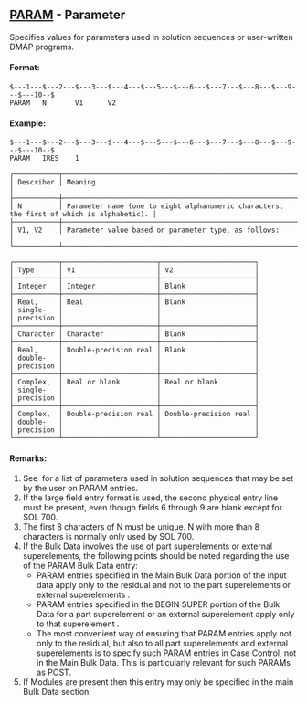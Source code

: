 ## [PARAM](https://help.hexagonmi.com/bundle/MSC_Nastran_2022.4/page/Nastran_Combined_Book/qrg/bulkp/TOC.PARAM.xhtml) - Parameter

Specifies values for parameters used in solution sequences or user-written DMAP programs.

#### Format:

```nastran
$---1---$---2---$---3---$---4---$---5---$---6---$---7---$---8---$---9---$---10--$
PARAM   N       V1      V2                                                      
```

#### Example:

```nastran
$---1---$---2---$---3---$---4---$---5---$---6---$---7---$---8---$---9---$---10--$
PARAM   IRES    1                                                               
```

```text
┌───────────┬──────────────────────────────────────────────────────────────────────────────────────────┐
│ Describer │ Meaning                                                                                  │
├───────────┼──────────────────────────────────────────────────────────────────────────────────────────┤
│ N         │ Parameter name (one to eight alphanumeric characters, the first of which is alphabetic). │
├───────────┼──────────────────────────────────────────────────────────────────────────────────────────┤
│ V1, V2    │ Parameter value based on parameter type, as follows:                                     │
└───────────┴──────────────────────────────────────────────────────────────────────────────────────────┘
```

```text
┌───────────┬───────────────────────┬───────────────────────┐
│ Type      │ V1                    │ V2                    │
├───────────┼───────────────────────┼───────────────────────┤
│ Integer   │ Integer               │ Blank                 │
├───────────┼───────────────────────┼───────────────────────┤
│ Real,     │ Real                  │ Blank                 │
│ single-   │                       │                       │
│ precision │                       │                       │
├───────────┼───────────────────────┼───────────────────────┤
│ Character │ Character             │ Blank                 │
├───────────┼───────────────────────┼───────────────────────┤
│ Real,     │ Double-precision real │ Blank                 │
│ double-   │                       │                       │
│ precision │                       │                       │
├───────────┼───────────────────────┼───────────────────────┤
│ Complex,  │ Real or blank         │ Real or blank         │
│ single-   │                       │                       │
│ precision │                       │                       │
├───────────┼───────────────────────┼───────────────────────┤
│ Complex,  │ Double-precision real │ Double-precision real │
│ double-   │                       │                       │
│ precision │                       │                       │
└───────────┴───────────────────────┴───────────────────────┘
```

#### Remarks:

1. See   for a list of parameters used in solution sequences that may be set by the user on PARAM entries.
2. If the large field entry format is used, the second physical entry line must be present, even though fields 6 through 9 are blank except for SOL 700.
3. The first 8 characters of N must be unique. N with more than 8 characters is normally only used by SOL 700.
4. If the Bulk Data involves the use of part superelements or external superelements, the following points should be noted regarding the use of the PARAM Bulk Data entry:
    - PARAM entries specified in the Main Bulk Data portion of the input data apply  only to the residual and not to the part superelements or external superelements .
    - PARAM entries specified in the BEGIN SUPER portion of the Bulk Data for a part superelement or an external superelement apply  only to that superelement .
    - The most convenient way of ensuring that PARAM entries apply not only to the residual, but also to all part superelements and external superelements is to specify such PARAM entries in Case Control, not in the Main Bulk Data. This is particularly relevant for such PARAMs as POST.
5. If Modules are present then this entry may only be specified in the main Bulk Data section.

